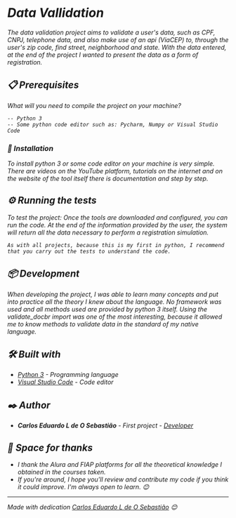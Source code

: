 <i>

# Data Vallidation

The data validation project aims to validate a user's data, such as CPF, CNPJ, telephone data, and also make use of an api (ViaCEP) to, through the user's zip code, find street, neighborhood and state.
With the data entered, at the end of the project I wanted to present the data as a form of registration.


## 📋 Prerequisites

What will you need to compile the project on your machine?

```
-- Python 3
-- Some python code editor such as: Pycharm, Numpy or Visual Studio Code
```


### 🔧 Installation

To install python 3 or some code editor on your machine is very simple.
There are videos on the YouTube platform, tutorials on the internet and on the website of the tool itself there is documentation and step by step.


## ⚙️ Running the tests

To test the project:
 Once the tools are downloaded and configured, you can run the code.
At the end of the information provided by the user, the system will return all the data necessary to perform a registration simulation.

```
As with all projects, because this is my first in python, I recommend that you carry out the tests to understand the code.
```


## 📦 Development

When developing the project, I was able to learn many concepts and put into practice all the theory I knew about the language.
No framework was used and all methods used are provided by python 3 itself.
Using the validate_docbr import was one of the most interesting, because it allowed me to know methods to validate data in the standard of my native language.


## 🛠️ Built with

* [Python 3](https://www.python.org/downloads/release/python-380/) - Programming language
* [Visual Studio Code](https://code.visualstudio.com/) - Code editor


## ✒️ Author

* **Carlos Eduardo L de O Sebastião** - *First project* - [Developer](https://www.linkedin.com/in/carlosedu-sebastiao/)


## 🎁 Space for thanks

* I thank the Alura and FIAP platforms for all the theoretical knowledge I obtained in the courses taken.
* If you're around, I hope you'll review and contribute my code if you think it could improve. I'm always open to learn. 😊


---
Made with dedication [Carlos Eduardo L de O Sebastião](https://www.linkedin.com/in/carlosedu-sebastiao/) 😊

</i>